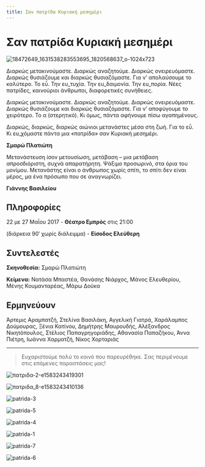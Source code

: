 ```yaml
---
title: Σαν πατρίδα Κυριακή μεσημέρι
---
```


# Σαν πατρίδα Κυριακή μεσημέρι

![18472649_1631538283553695_1820568637_o-1024x723](https://github.com/theatrikiopa/theatrikiopa.eu/assets/16403754/7b24bc34-445a-4092-8cde-09934aa10b7e)

Διαρκώς μετακινούμαστε. Διαρκώς αναζητούμε. Διαρκώς ονειρευόμαστε. Διαρκώς θυσιάζουμε και διαρκώς θυσιαζόμαστε. Για ν’ απολαύσουμε το καλύτερο. Το εὖ. Την ευ_τυχία. Την ευ_δαιμονία. Την ευ_πορία. Νέες πατρίδες, καινούριοι άνθρωποι, διαφορετικές συνήθειες.

Διαρκώς μετακινούμαστε. Διαρκώς αναζητούμε. Διαρκώς ονειρευόμαστε. Διαρκώς θυσιάζουμε και διαρκώς θυσιαζόμαστε. Για ν’ αποφύγουμε το χειρότερο. Το α (στερητικό). Κι όμως, πάντα αφήνουμε πίσω αγαπημένους.

Διαρκώς, διαρκώς, διαρκώς αιώνιοι μετανάστες μέσα στη ζωή. Για το εὖ. Κι ευ_χόμαστε πάντα μια «πατρίδα» σαν Κυριακή μεσημέρι.

**Σμαρώ Πλατιώτη**

Μετανάστευση ίσον μετουσίωση, μετάβαση – μια μετάβαση απροσδιόριστη, συχνά απαρατήρητη. Ψάξιμο προσωρινό, στα όρια του μονίμου. Μετανάστης είναι ο άνθρωπος χωρίς σπίτι, το σπίτι δεν είναι μέρος, μα ένα πρόσωπο που σε αναγνωρίζει.

**Γιάννης Βασιλείου**

## Πληροφορίες
22 με 27 Μαΐου 2017 - **Θέατρο Εμπρός** στις 21:00

(διάρκεια 90′ χωρίς διάλειμμα) - **Είσοδος Ελεύθερη**

## Συντελεστές
**Σκηνοθεσία:** Σμαρώ Πλατιώτη

**Κείμενα:** Νατάσα Μπαστέα, Θανάσης Νιάρχος, Μάνος Ελευθερίου, Μένης Κουμανταρέας, Μάρω Δούκα

## Ερμηνεύουν
Άρτεμις Αραμπατζή, Στελίνα Βασιλάκη, Αγγελική Γιατρά, Χαράλαμπος Δούμουρας, Ξένια Κατίνου, Δημήτρης Μαυρουδής, Αλέξανδρος Νικητόπουλος, Στέλιος Παπαγρηγοριάδης, Αθανασία Παπαζήκου, Άννα Πιέτρη, Ιωάννα Χαρματζή, Νίκος Χορταριάς

***
> Ευχαριστούμε πολύ το κοινό που παρευρέθηκε.
> Σας περιμένουμε στις επόμενες παραστάσεις μας!

![πατριδα-2-e1583243419301](https://github.com/theatrikiopa/theatrikiopa.eu/assets/16403754/f6496395-6b7f-4fef-84bd-c369b59319ad)

![πατριδα_8-e1583243410136](https://github.com/theatrikiopa/theatrikiopa.eu/assets/16403754/afd46ea7-ef6b-405d-ac0d-3ccf6a458dda)

![patrida-3](https://github.com/theatrikiopa/theatrikiopa.eu/assets/16403754/d23c82ea-07a2-4b04-9948-b69033ac6cf4)

![patrida-5](https://github.com/theatrikiopa/theatrikiopa.eu/assets/16403754/8ec01ca7-b202-4f2a-9424-1db7c7669013)

![patrida-4](https://github.com/theatrikiopa/theatrikiopa.eu/assets/16403754/32da8b5d-71c3-4796-be9a-aeda06695cb7)

![patrida-1](https://github.com/theatrikiopa/theatrikiopa.eu/assets/16403754/62d10161-440d-4bb6-8d1d-1362c16eff07)

![patrida-7](https://github.com/theatrikiopa/theatrikiopa.eu/assets/16403754/d848371f-3858-4a74-a3a1-f06d472ddc43)

![patrida-6](https://github.com/theatrikiopa/theatrikiopa.eu/assets/16403754/d00ef168-f0dd-4d57-b264-9ea02064ee93)

